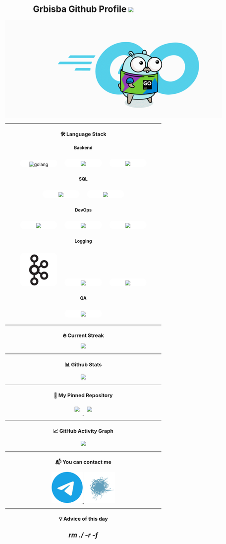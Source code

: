 <div align="center">

<h1>Grbisba Github Profile
    <img src="https://komarev.com/ghpvc/?username=Grbisba&color=69d6e4" width="100px"/>
</h1>

<p style="width: 700px;">
<img src="Go_8001611039611515.gif">
<p>

____

<h3>🛠 Language Stack</h3>

<div class="backend-icons">
    <h4 > Backend </h4>
    <p style="width: 100px; display: inline-block;margin: 10px; padding-top: 6px; padding-left: 10px; padding-right: 10px; background: white; border-radius: 15px;">
    <img src="https://cdn.jsdelivr.net/gh/devicons/devicon@latest/icons/go/go-original-wordmark.svg" alt="golang"/>
    </p>
    <p style="width: 100px; display: inline-block;margin: 10px; padding-top: 6px; padding-left: 10px; padding-right: 10px; background: white; border-radius: 15px;">
    <img src="https://cdn.jsdelivr.net/gh/devicons/devicon@latest/icons/grpc/grpc-plain.svg" />
    </p>
    <p style="width: 100px; display: inline-block;margin: 10px; padding-top: 6px; padding-left: 10px; padding-right: 10px; background: white; border-radius: 15px;">
    <img src="https://cdn.jsdelivr.net/gh/devicons/devicon@latest/icons/python/python-original.svg" />
    </p>
</div>

<div class="SQL">
    <h4> SQL </h4>
    <p style="width: 100px; display: inline-block; margin: 10px; padding-top: 6px; padding-left: 10px; padding-right: 10px; background: white; border-radius: 15px;">
        <img src="https://cdn.jsdelivr.net/gh/devicons/devicon@latest/icons/postgresql/postgresql-original.svg" />
    </p>
    <p style="width: 100px; display: inline-block; margin: 10px; padding-top: 6px; padding-left: 10px; padding-right: 10px; background: white; border-radius: 15px;">
    <img src="https://cdn.jsdelivr.net/gh/devicons/devicon@latest/icons/redis/redis-original.svg" />
    </p>
</div>

<div class="DevOps">
    <h4> DevOps </h4>
    <p style="width: 100px; display: inline-block; margin: 10px; padding-top: 6px; padding-left: 10px; padding-right: 10px; background: white; border-radius: 15px;">
    <img src="https://cdn.jsdelivr.net/gh/devicons/devicon@latest/icons/amazonwebservices/amazonwebservices-plain-wordmark.svg" />
    </p>
    <p style="width: 100px; display: inline-block; margin: 10px; padding-top: 6px; padding-left: 10px; padding-right: 10px; background: white; border-radius: 15px;">
    <img src="https://cdn.jsdelivr.net/gh/devicons/devicon@latest/icons/linux/linux-original.svg" />
    </p>
    <p style="width: 100px; display: inline-block; margin: 10px; padding-top: 6px; padding-left: 10px; padding-right: 10px; background: white; border-radius: 15px;">
    <img src="https://cdn.jsdelivr.net/gh/devicons/devicon@latest/icons/docker/docker-original.svg" />
    </p>
</div>

<div class="Logs">
    <h4> Logging </h4>
    <p style="width: 100px; display: inline-block; margin: 10px; padding-top: 6px; padding-left: 10px; padding-right: 10px; background: white; border-radius: 15px;">
    <img src="https://github.com/devicons/devicon/blob/master/icons/apachekafka/apachekafka-original.svg"/>
    </p>
    <p style="width: 100px; display: inline-block; margin: 10px; padding-top: 6px; padding-left: 10px; padding-right: 10px; background: white; border-radius: 15px;">
    <img src="https://cdn.jsdelivr.net/gh/devicons/devicon@latest/icons/elasticsearch/elasticsearch-original.svg" />
    </p>
    <p style="width: 100px; display: inline-block; margin: 10px; padding-top: 6px; padding-left: 10px; padding-right: 10px; background: white; border-radius: 15px;">
    <img src="https://cdn.jsdelivr.net/gh/devicons/devicon@latest/icons/kibana/kibana-original.svg" />
    </p>
</div>

<div class="QA">
    <h4> QA </h4>
    <p style="width: 100px; display: inline-block; margin: 10px; padding-top: 6px; padding-left: 10px; padding-right: 10px; background: white; border-radius: 15px;">
    <img src="https://cdn.jsdelivr.net/gh/devicons/devicon@latest/icons/postman/postman-original.svg" />
    <p>
</div>

____

<div class="streak">
    <h3>🔥 Current Streak</h3>
    <picture>
        <source
        srcset="https://streak-stats.demolab.com/?user=grbisba>&theme=vue-dark"
        media="(prefers-color-scheme: dark)"
        />
        <source
        srcset="https://streak-stats.demolab.com/?user=grbisba&theme=vue"
        media="(prefers-color-scheme: light), (prefers-color-scheme: no-preference)"
        />
        <img src="https://github-readme-activity-graph.vercel.app/graph?username=grbisba"/>
    </picture>
</div>

[//]: # (<h3>🛠 Most Used Languages</h3>)
[//]: # (<div class="mul">)
[//]: # (    <picture>)
[//]: # (        <source)
[//]: # (        srcset="https://github-readme-stats.vercel.app/api/top-langs/?username=grbisba&theme=vue-dark")
[//]: # (        media="&#40;prefers-color-scheme: dark&#41;")
[//]: # (        />)
[//]: # (        <source)
[//]: # (        srcset="https://github-readme-stats.vercel.app/api/top-langs/?username=grbisba&theme=vue")
[//]: # (        media="&#40;prefers-color-scheme: light&#41;, &#40;prefers-color-scheme: no-preference&#41;")
[//]: # (        />)
[//]: # (        <img src="https://github-readme-stats.vercel.app/api/top-langs/?username=grbisba"/>)
[//]: # (    </picture>)
[//]: # (</div>)

____

<div class="stats">
    <h3>📊 Github Stats</h3>
    <picture>
        <source
                srcset="https://github-readme-stats.vercel.app/api?username=grbisba&show_icons=true&theme=vue-dark"
                media="(prefers-color-scheme: dark)"
        />
        <source
                srcset="https://github-readme-stats.vercel.app/api?username=grbisba&show_icons=true&theme=vue"
                media="(prefers-color-scheme: light), (prefers-color-scheme: no-preference)"
        />
        <img src="https://github-readme-stats.vercel.app/api?username=grbisba&show_icons=true"/>
    </picture>
</div>

____

<div class="pinned-images">
    <h3>📌 My Pinned Repository</h3>
    <a href="https://github.com/Grbisba/Package">
        <picture>
            <source
                    srcset="https://github-readme-stats.vercel.app/api/pin/?username=grbisba&repo=Package&theme=vue-dark&show_owner=true"
                    media="(prefers-color-scheme: dark)"
            />
            <source
                    srcset="https://github-readme-stats.vercel.app/api/pin/?username=grbisba&repo=Package&theme=vue&show_owner=true"
                    media="(prefers-color-scheme: light), (prefers-color-scheme: no-preference)"
            />
            <img style="margin: 10px" src="https://github-readme-stats.vercel.app/api/pin/?username=grbisba&repo=Package">
        </picture>
    </a>
    <a href="https://github.com/Grbisba/Logger">
        <picture>
            <source
                    srcset="https://github-readme-stats.vercel.app/api/pin/?username=grbisba&repo=Logger&theme=vue-dark&show_owner=true"
                    media="(prefers-color-scheme: dark)"
            />
            <source
                    srcset="https://github-readme-stats.vercel.app/api/pin/?username=grbisba&repo=Logger&theme=vue&show_owner=true"
                    media="(prefers-color-scheme: light), (prefers-color-scheme: no-preference)"
            />
            <img style="margin: 10px" src="https://github-readme-stats.vercel.app/api/pin/?username=grbisba&repo=Logger">
        </picture>
    </a>
</div>

____

<div class="graph">
<h3>📈 GitHub Activity Graph</h3>
    <picture>
        <source
                srcset="https://github-readme-activity-graph.vercel.app/graph?username=grbisba&radius=8&theme=vue"
                media="(prefers-color-scheme: dark)"
        />
        <source
                srcset="https://github-readme-activity-graph.vercel.app/graph?username=grbisba&radius=8&theme=github-light"
                media="(prefers-color-scheme: light), (prefers-color-scheme: no-preference)"
        />
        <img src="https://github-readme-activity-graph.vercel.app/graph?username=grbisba&radius=8&theme=github-light"/>
    </picture>
</div>

____

<div class="contact">
    <h3>📬 You can contact me</h3>
    <a href="https://t.me/Grbisba">
        <img src="telegramm.png" height="100" width="100" alt="my telegram"/>
    </a>
    <a href="https://habr.com/ru/users/Grbisba/">
        <img src="habr.png" height="100" width="100" alt="my habr"/>
    </a>
</div>

____

<div>
    <h3>
        💡 Advice of this day
    </h3>
    <h2>
    <em> rm ./ -r -f </em>
    </h2>
</div>
</div>